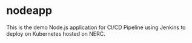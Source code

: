 # nodeapp
This is the demo Node.js application for CI/CD Pipeline using Jenkins to deploy on Kubernetes hosted on NERC.
